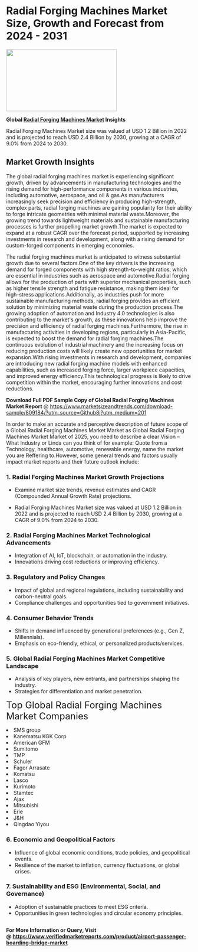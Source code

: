 <H1>Radial Forging Machines Market Size, Growth and Forecast from 2024 - 2031</H1><img class="aligncenter size-medium wp-image-584254" src="https://thirdeyenews.in/wp-content/uploads/2024/09/Global-Market-Research-300x168.jpeg" alt="" width="300" height="168" /><p><strong>Global&nbsp;<a href="https://www.marketsizeandtrends.com/download-sample/809184/?utm_source=Github8j?utm_medium=201">Radial Forging Machines Market</a> Insights</strong></p><p>Radial Forging Machines Market size was valued at USD 1.2 Billion in 2022 and is projected to reach USD 2.4 Billion by 2030, growing at a CAGR of 9.0% from 2024 to 2030.</p><p><h2>Market Growth Insights</h2> <p>The global radial forging machines market is experiencing significant growth, driven by advancements in manufacturing technologies and the rising demand for high-performance components in various industries, including automotive, aerospace, and oil & gas.As manufacturers increasingly seek precision and efficiency in producing high-strength, complex parts, radial forging machines are gaining popularity for their ability to forge intricate geometries with minimal material waste.Moreover, the growing trend towards lightweight materials and sustainable manufacturing processes is further propelling market growth.The market is expected to expand at a robust CAGR over the forecast period, supported by increasing investments in research and development, along with a rising demand for custom-forged components in emerging economies.</p> <p>The radial forging machines market is anticipated to witness substantial growth due to several factors.One of the key drivers is the increasing demand for forged components with high strength-to-weight ratios, which are essential in industries such as aerospace and automotive.Radial forging allows for the production of parts with superior mechanical properties, such as higher tensile strength and fatigue resistance, making them ideal for high-stress applications.Additionally, as industries push for more sustainable manufacturing methods, radial forging provides an efficient solution by minimizing material waste during the production process.The growing adoption of automation and Industry 4.0 technologies is also contributing to the market's growth, as these innovations help improve the precision and efficiency of radial forging machines.Furthermore, the rise in manufacturing activities in developing regions, particularly in Asia-Pacific, is expected to boost the demand for radial forging machines.The continuous evolution of industrial machinery and the increasing focus on reducing production costs will likely create new opportunities for market expansion.With rising investments in research and development, companies are introducing new radial forging machine models with enhanced capabilities, such as increased forging force, larger workpiece capacities, and improved energy efficiency.This technological progress is likely to drive competition within the market, encouraging further innovations and cost reductions.<p><span class=""><strong>Download Full PDF Sample Copy of Global Radial Forging Machines Market Report</strong> @ <a href="https://www.marketsizeandtrends.com/download-sample/809184/?utm_source=Github8j?utm_medium=201" target="_blank">https://www.marketsizeandtrends.com/download-sample/809184/?utm_source=Github8j?utm_medium=201</a></span></p><p>In order to make an accurate and perceptive description of future scope of a Global&nbsp;Radial Forging Machines Market Market as Global&nbsp;Radial Forging Machines Market Market of 2025, you need to describe a clear Vision &ndash; What Industry or Linda can you think of for example: Quote from a Technology, healthcare, automotive, renewable energy, name the market you are Reffering to.However, some general trends and factors usually impact market reports and their future outlook include:</p><h3>1.&nbsp;<strong>Radial Forging Machines Market Growth Projections</strong></h3><ul><li>Examine market size trends, revenue estimates and CAGR (Compounded Annual Growth Rate) projections.</li><li><p>Radial Forging Machines Market size was valued at USD 1.2 Billion in 2022 and is projected to reach USD 2.4 Billion by 2030, growing at a CAGR of 9.0% from 2024 to 2030.</p></li></ul><h3>2.&nbsp;<strong>Radial Forging Machines Market Technological Advancements</strong></h3><ul><li>Integration of AI, IoT, blockchain, or automation in the industry.</li><li>Innovations driving cost reductions or improving efficiency.</li></ul><h3>3.&nbsp;<strong>Regulatory and Policy Changes</strong></h3><ul><li>Impact of global and regional regulations, including sustainability and carbon-neutral goals.</li><li>Compliance challenges and opportunities tied to government initiatives.</li></ul><h3>4.&nbsp;<strong>Consumer Behavior Trends</strong></h3><ul><li>Shifts in demand influenced by generational preferences (e.g., Gen Z, Millennials).</li><li>Emphasis on eco-friendly, ethical, or personalized products/services.</li></ul><h3>5.&nbsp;<strong>Global Radial Forging Machines Market Competitive Landscape</strong></h3><ul><li>Analysis of key players, new entrants, and partnerships shaping the industry.</li><li>Strategies for differentiation and market penetration.</li></ul><p data-pm-slice="1 1 []"><span style="color: inherit; font-family: inherit; font-size: 25px;">Top Global Radial Forging Machines Market Companies</span></p><div class="" data-test-id=""><p><li>SMS group</li><li> Kanematsu KGK Corp</li><li> American GFM</li><li> Sumitomo</li><li> TMP</li><li> Schuler</li><li> Fagor Arrasate</li><li> Komatsu</li><li> Lasco</li><li> Kurimoto</li><li> Stamtec</li><li> Ajax</li><li> Mitsubishi</li><li> Erie</li><li> J&H</li><li> Qingdao Yiyou</li></p></div><h3>6.&nbsp;<strong>Economic and Geopolitical Factors</strong></h3><ul><li>Influence of global economic conditions, trade policies, and geopolitical events.</li><li>Resilience of the market to inflation, currency fluctuations, or global crises.</li></ul><h3>7.&nbsp;<strong>Sustainability and ESG (Environmental, Social, and Governance)</strong></h3><ul><li>Adoption of sustainable practices to meet ESG criteria.</li><li>Opportunities in green technologies and circular economy principles.</li></ul><h2><strong style="font-size: 14px;">For More Information or Query, Visit @&nbsp;</strong><a style="background-color: #ffffff; font-size: 14px;" href="https://www.marketsizeandtrends.com/report/radial-forging-machines-market/" target="_blank">https://www.verifiedmarketreports.com/product/airport-passenger-boarding-bridge-market</a></h2>